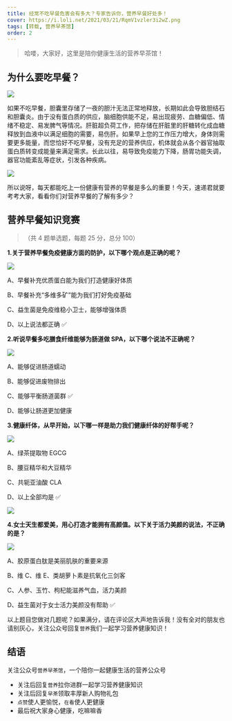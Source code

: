 ```yaml
---
title: 经常不吃早餐危害会有多大？专家告诉你，营养早餐好处多！
cover: https://i.loli.net/2021/03/21/RqmV1vzler3i2wZ.png
tags: [转载, 营养早茶馆]
order: 2
---
```


> 哈喽，大家好，这里是陪你健康生活的营养早茶馆！

## 为什么要吃早餐？

![](https://ch.amwaynet.com.cn/content/dam/china/accl/content_hub/new/business/article/health/2021/0225018/1.jpg)

如果不吃早餐，胆囊里存储了一夜的胆汁无法正常地释放，长期如此会导致胆结石和胆囊炎。由于没有蛋白质的供应，脑细胞供能不足，易出现疲劳、血糖偏低、情绪不稳定、易发脾气等情况。肝脏超负荷工作，把存储在肝脏里的肝糖转化成血糖释放到血液中以满足细胞的需要，易伤肝。如果早上您的工作压力增大，身体则需要更多能量，而您恰好不吃早餐，没有充足的营养供应，机体就会从各个器官抽取蛋白质转变成能量来满足需求。长此以往，易导致免疫能力下降，肠胃功能失调，器官功能紊乱等症状，引发各种疾病。

![](https://ch.amwaynet.com.cn/content/dam/china/accl/content_hub/new/business/article/health/2021/0225018/2.jpg)

所以说呀，每天都能吃上一份健康有营养的早餐是多么的重要！今天，速递君就要考考大家，看看你们对营养早餐的了解有多少？

## 营养早餐知识竞赛

> （共 4 题单选题，每题 25 分，总分 100）

**1.关于营养早餐免疫健康方面的防护，以下哪个观点是正确的呢？**

![](https://ch.amwaynet.com.cn/content/dam/china/accl/content_hub/new/business/article/health/2021/0225018/3.jpg)

A、早餐补充优质蛋白能为我们打造健康好体质

B、早餐补充“多维多矿”能为我们打好免疫基础

C、益生菌是免疫维稳小卫士，能够增强体质

D、以上说法都正确 ✅

**2.听说早餐多吃膳食纤维能够为肠道做 SPA，以下哪个说法不正确呢？**

![](https://ch.amwaynet.com.cn/content/dam/china/accl/content_hub/new/business/article/health/2021/0225018/4.jpg)

A、能够促进肠道蠕动

B、能够促进废物排出

C、能够平衡肠道菌群 ✅

D、能够让肠道更加健康

**3.健康纤体，从早开始，以下哪一样是助力我们健康纤体的好帮手呢？**

![](https://ch.amwaynet.com.cn/content/dam/china/accl/content_hub/new/business/article/health/2021/0225018/5.jpg)

A、绿茶提取物 EGCG

B、腰豆精华和大豆精华

C、共轭亚油酸 CLA

D、以上全部均是 ✅

![](https://ch.amwaynet.com.cn/content/dam/china/accl/content_hub/new/business/article/health/2021/0225018/6.jpg)

**4.女士天生都爱美，用心打造才能拥有高颜值。以下关于活力美颜的说法，不正确的是？**

![](https://ch.amwaynet.com.cn/content/dam/china/accl/content_hub/new/business/article/health/2021/0225018/7.jpg)

A、胶原蛋白肽是美丽肌肤的重要来源

B、维 C、维 E、类胡萝卜素是抗氧化三剑客

C、人参、玉竹、枸杞能滋养气血，活力美颜

D、益生菌对于女士活力美颜没有帮助 ✅

以上题目您做对几题呢？如果满分，请在评论区大声地告诉我！没有全对的朋友也请别灰心，关注公众号回复`营养`我们一起学习营养健康知识！

## 结语

关注公众号`营养早茶馆`，一个陪你一起健康生活的营养公众号

- 关注后回复`营养`拉你进群一起学习营养健康知识
- 关注后回复`早茶`领取丰厚新人购物礼包
- `点赞`使人更愉悦，`在看`使人更健康
- 最后祝大家身心健康，吃嘛嘛香
